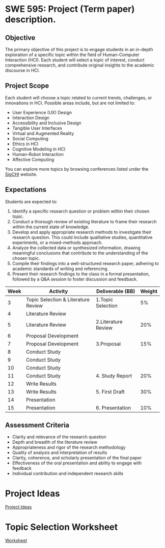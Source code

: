 # SWE 595: Project (Term paper) description.

## Objective
The primary objective of this project is to engage students in an in-depth exploration of a specific topic within the field of Human-Computer Interaction (HCI). Each student will select a topic of interest, conduct comprehensive research, and contribute original insights to the academic discourse in HCI.

## Project Scope
Each student will choose a topic related to current trends, challenges, or innovations in HCI. Possible areas include, but are not limited to:

- User Experience (UX) Design
- Interaction Design
- Accessibility and Inclusive Design
- Tangible User Interfaces
- Virtual and Augmented Reality
- Social Computing
- Ethics in HCI
- Cognitive Modeling in HCI
- Human-Robot Interaction
- Affective Computing

You can explore more topics by browsing conferences listed under the [SigCHI](https://sigchi.org/) website. 

## Expectations
Students are expected to:

1. Identify a specific research question or problem within their chosen topic.
2. Conduct a thorough review of existing literature to frame their research within the current state of knowledge.
3. Develop and apply appropriate research methods to investigate their research question. This could include qualitative studies, quantitative experiments, or a mixed-methods approach.
4. Analyze the collected data or synthesized information, drawing meaningful conclusions that contribute to the understanding of the chosen topic.
5. Compile their findings into a well-structured research paper, adhering to academic standards of writing and referencing.
6. Present their research findings to the class in a formal presentation, followed by a Q&A session to foster discussion and feedback.


| Week | Activity                                     | Deliverable (BB)                        | Weight |
|------|----------------------------------------------|-----------------------------------------|--------
| 3    | Topic Selection & Literature Review          | 1.Topic Selection                       | 5%
| 4    | Literature Review                            |                                         |
| 5    | Literature Review                            | 2.Literature Review                     | 20%
| 6    | Proposal Development                         |                                         |
| 7    | Proposal Development                         | 3.Proposal                              | 15%
| 8    | Conduct Study                                |                                         |
| 9    | Conduct Study                                |                                         |
| 10   | Conduct Study                                |                                         |
| 11   | Conduct Study                                | 4. Study Report                         | 20%
| 12   | Write Results                                |                                         |
| 13   | Write Results                                | 5. First Draft                          | 30%
| 14   | Presentation                                 |                                         |
| 15   | Presentation                                 | 6. Presentation                         | 10%

## Assessment Criteria
- Clarity and relevance of the research question
- Depth and breadth of the literature review
- Appropriateness and rigor of the research methodology
- Quality of analysis and interpretation of results
- Clarity, coherence, and scholarly presentation of the final paper
- Effectiveness of the oral presentation and ability to engage with feedback
- Individual contribution and independent research skills

# Project Ideas
[Project Ideas](./project_ideas.md)

# Topic Selection Worksheet
[Worksheet](./worksheet.md)
